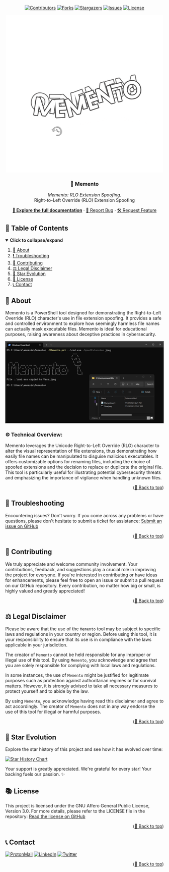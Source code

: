 <div id="top" align="center">

<!-- Shields Header -->
[![Contributors][contributors-shield]](https://github.com/franckferman/Memento/graphs/contributors)
[![Forks][forks-shield]](https://github.com/franckferman/Memento/network/members)
[![Stargazers][stars-shield]](https://github.com/franckferman/Memento/stargazers)
[![Issues][issues-shield]](https://github.com/franckferman/Memento/issues)
[![License][license-shield]](https://github.com/franckferman/Memento/blob/stable/LICENSE)

<!-- Logo -->
<a href="https://github.com/franckferman/Memento">
  <img src="https://raw.githubusercontent.com/franckferman/Memento/main/docs/github/graphical_resources/Logo-Without_background-Memento.png" alt="Memento Logo" width="auto" height="auto">
</a>

<!-- Title & Tagline -->
<h3 align="center">🔄 Memento</h3>
<p align="center">
    <em>Memento: RLO Extension Spoofing.</em>
    <br>
    Right-to-Left Override (RLO) Extension Spoofing
</p>

<!-- Links & Demo -->
<p align="center">
    <a href="https://github.com/franckferman/Memento/blob/stable/README.md" class="button-style"><strong>📘 Explore the full documentation</strong></a>
    ·
    <a href="https://github.com/franckferman/Memento/issues">🐞 Report Bug</a>
    ·
    <a href="https://github.com/franckferman/Memento/issues">🛠️ Request Feature</a>
</p>

</div>

## 📜 Table of Contents

<details open>
  <summary><strong>Click to collapse/expand</strong></summary>
  <ol>
    <li><a href="#-about">📖 About</a></li>
    <li><a href="#-troubleshooting">❗ Troubleshooting</a></li>
    <li><a href="#-contributing">🤝 Contributing</a></li>
    <li><a href="#%EF%B8%8F-legal-disclaimer">⚖️ Legal Disclaimer</a></li>
    <li><a href="#-star-evolution">🌠 Star Evolution</a></li>
    <li><a href="#-license">📜 License</a></li>
    <li><a href="#-contact">📞 Contact</a></li>
  </ol>
</details>

## 📖 About

Memento is a PowerShell tool designed for demonstrating the Right-to-Left Override (RLO) character's use in file extension spoofing. It provides a safe and controlled environment to explore how seemingly harmless file names can actually mask executable files. Memento is ideal for educational purposes, raising awareness about deceptive practices in cybersecurity.

<p align="center">
  <img src="https://github.com/franckferman/Memento/blob/main/docs/github/graphical_resources/Screenshot-Memento_Demo.png" alt="Memento Demo Screenshot" width="auto" height="auto">
</p>

### ⚙️ Technical Overview:

Memento leverages the Unicode Right-to-Left Override (RLO) character to alter the visual representation of file extensions, thus demonstrating how easily file names can be manipulated to disguise malicious executables. It offers customizable options for renaming files, including the choice of spoofed extensions and the decision to replace or duplicate the original file. This tool is particularly useful for illustrating potential cybersecurity threats and emphasizing the importance of vigilance when handling unknown files.

<p align="right">(<a href="#top">🔼 Back to top</a>)</p>

## 🔧 Troubleshooting

Encountering issues? Don't worry. If you come across any problems or have questions, please don't hesitate to submit a ticket for assistance: [Submit an issue on GitHub](https://github.com/franckferman/Memento/issues)

<p align="right">(<a href="#top">🔼 Back to top</a>)</p>

## 🤝 Contributing

We truly appreciate and welcome community involvement. Your contributions, feedback, and suggestions play a crucial role in improving the project for everyone. If you're interested in contributing or have ideas for enhancements, please feel free to open an issue or submit a pull request on our GitHub repository. Every contribution, no matter how big or small, is highly valued and greatly appreciated!

<p align="right">(<a href="#top">🔼 Back to top</a>)</p>

## ⚖️ Legal Disclaimer

Please be aware that the use of the `Memento` tool may be subject to specific laws and regulations in your country or region. Before using this tool, it is your responsibility to ensure that its use is in compliance with the laws applicable in your jurisdiction.

The creator of `Memento` cannot be held responsible for any improper or illegal use of this tool. By using `Memento`, you acknowledge and agree that you are solely responsible for complying with local laws and regulations.

In some instances, the use of `Memento` might be justified for legitimate purposes such as protection against authoritarian regimes or for survival matters. However, it is strongly advised to take all necessary measures to protect yourself and to abide by the law.

By using `Memento`, you acknowledge having read this disclaimer and agree to act accordingly. The creator of `Memento` does not in any way endorse the use of this tool for illegal or harmful purposes.

<p align="right">(<a href="#top">🔼 Back to top</a>)</p>

## 🌠 Star Evolution

Explore the star history of this project and see how it has evolved over time:

<a href="https://star-history.com/#franckferman/Memento&Timeline">
  <picture>
    <source media="(prefers-color-scheme: dark)" srcset="https://api.star-history.com/svg?repos=franckferman/Memento&type=Timeline&theme=dark" />
    <img alt="Star History Chart" src="https://api.star-history.com/svg?repos=franckferman/Memento&type=Timeline" />
  </picture>
</a>

Your support is greatly appreciated. We're grateful for every star! Your backing fuels our passion. ✨

## 📚 License

This project is licensed under the GNU Affero General Public License, Version 3.0. For more details, please refer to the LICENSE file in the repository: [Read the license on GitHub](https://github.com/franckferman/Memento/blob/stable/LICENSE)

<p align="right">(<a href="#top">🔼 Back to top</a>)</p>

## 📞 Contact

[![ProtonMail][protonmail-shield]](mailto:contact@franckferman.fr) 
[![LinkedIn][linkedin-shield]](https://www.linkedin.com/in/franckferman)
[![Twitter][twitter-shield]](https://www.twitter.com/franckferman)

<p align="right">(<a href="#top">🔼 Back to top</a>)</p>

<!-- MARKDOWN LINKS & IMAGES -->
<!-- https://www.markdownguide.org/basic-syntax/#reference-style-links -->
[contributors-shield]: https://img.shields.io/github/contributors/franckferman/Memento.svg?style=for-the-badge
[contributors-url]: https://github.com/franckferman/Memento/graphs/contributors
[forks-shield]: https://img.shields.io/github/forks/franckferman/Memento.svg?style=for-the-badge
[forks-url]: https://github.com/franckferman/Memento/network/members
[stars-shield]: https://img.shields.io/github/stars/franckferman/Memento.svg?style=for-the-badge
[stars-url]: https://github.com/franckferman/Memento/stargazers
[issues-shield]: https://img.shields.io/github/issues/franckferman/Memento.svg?style=for-the-badge
[issues-url]: https://github.com/franckferman/Memento/issues
[license-shield]: https://img.shields.io/github/license/franckferman/Memento.svg?style=for-the-badge
[license-url]: https://github.com/franckferman/Memento/blob/stable/LICENSE
[protonmail-shield]: https://img.shields.io/badge/ProtonMail-8B89CC?style=for-the-badge&logo=protonmail&logoColor=blueviolet
[linkedin-shield]: https://img.shields.io/badge/-LinkedIn-black.svg?style=for-the-badge&logo=linkedin&colorB=blue
[twitter-shield]: https://img.shields.io/badge/-Twitter-black.svg?style=for-the-badge&logo=twitter&colorB=blue
